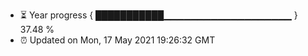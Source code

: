 - ⏳ Year progress { ███████████▁▁▁▁▁▁▁▁▁▁▁▁▁▁▁▁▁▁▁ } 37.48 %
- ⏰ Updated on Mon, 17 May 2021 19:26:32 GMT


